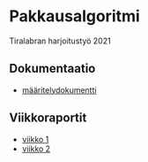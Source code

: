 # Pakkausalgoritmi
Tiralabran harjoitustyö 2021

## Dokumentaatio
 - [määritelydokumentti](./Dokumentaatio/määrittelydokumentti.md)

## Viikkoraportit
- [viikko 1](./Dokumentaatio/viikkoraportti1.md)
- [viikko 2](./Dokumentaatio/viikkoraportti2.md)
